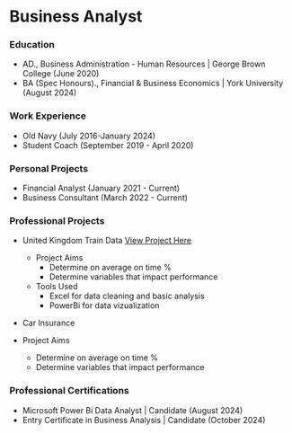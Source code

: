# Business Analyst

### Education 
- AD., Business Administration - Human Resources | George Brown College (June 2020)
- BA (Spec Honours)., Financial & Business Economics | York University (August 2024)

### Work Experience 
- Old Navy (July 2016-January 2024)
- Student Coach (September 2019 - April 2020)

### Personal Projects
- Financial Analyst (January 2021 - Current)
- Business Consultant (March 2022 - Current) 

### Professional Projects 
- United Kingdom Train Data
[View Project Here](https://github.com/ilahme/portfolio/blob/main/United%20Kingdom%20Train%20Dataset)

  - Project Aims
      - Determine on average on time %
      - Determine variables that impact performance
  - Tools Used 
      - Excel for data cleaning and basic analysis 
      - PowerBi for data vizualization 
    
  
-  Car Insurance
  - Project Aims
      - Determine on average on time %
      - Determine variables that impact performance 
   
### Professional Certifications 
- Microsoft Power Bi Data Analyst | Candidate (August 2024)
- Entry Certificate in Business Analysis | Candidate (October 2024)
